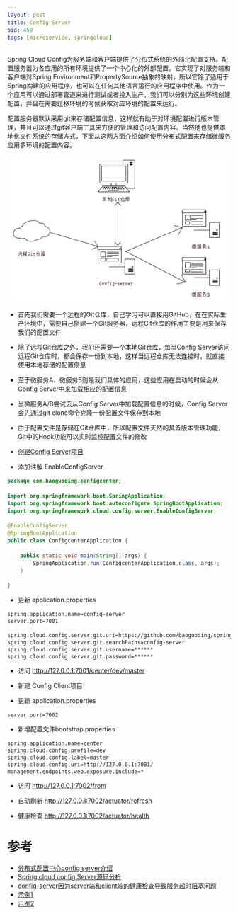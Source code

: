 ```yaml
---
layout: post
title: Config Server
pid: 458
tags: [microservice, springcloud]
---
```


Spring Cloud Config为服务端和客户端提供了分布式系统的外部化配置支持。配置服务器为各应用的所有环境提供了一个中心化的外部配置。它实现了对服务端和客户端对Spring Environment和PropertySource抽象的映射，所以它除了适用于Spring构建的应用程序，也可以在任何其他语言运行的应用程序中使用。作为一个应用可以通过部署管道来进行测试或者投入生产，我们可以分别为这些环境创建配置，并且在需要迁移环境的时候获取对应环境的配置来运行。

配置服务器默认采用git来存储配置信息，这样就有助于对环境配置进行版本管理，并且可以通过git客户端工具来方便的管理和访问配置内容。当然他也提供本地化文件系统的存储方式，下面从这两方面介绍如何使用分布式配置来存储微服务应用多环境的配置内容。

![](/uploads/2019/08/15-01.png)

+ 首先我们需要一个远程的Git仓库，自己学习可以直接用GitHub，在在实际生产环境中，需要自己搭建一个Git服务器，远程Git仓库的作用主要是用来保存我们的配置文件
+ 除了远程Git仓库之外，我们还需要一个本地Git仓库，每当Config Server访问远程Git仓库时，都会保存一份到本地，这样当远程仓库无法连接时，就直接使用本地存储的配置信息
+ 至于微服务A、微服务B则是我们具体的应用，这些应用在启动的时候会从Config Server中来加载相应的配置信息
+ 当微服务A/B尝试去从Config Server中加载配置信息的时候，Config Server会先通过git clone命令克隆一份配置文件保存到本地
+ 由于配置文件是存储在Git仓库中，所以配置文件天然的具备版本管理功能，Git中的Hook功能可以实时监控配置文件的修改



+ [创建Config Server项目](https://start.spring.io/)
+ 添加注解 EnableConfigServer

```java
package com.baoguoding.configcenter;

import org.springframework.boot.SpringApplication;
import org.springframework.boot.autoconfigure.SpringBootApplication;
import org.springframework.cloud.config.server.EnableConfigServer;

@EnableConfigServer
@SpringBootApplication
public class ConfigcenterApplication {

	public static void main(String[] args) {
		SpringApplication.run(ConfigcenterApplication.class, args);
	}

}
```

+ 更新 application.properties

```config
spring.application.name=config-server
server.port=7001

spring.cloud.config.server.git.uri=https://github.com/baoguoding/springcloud
spring.cloud.config.server.git.searchPaths=config-server
spring.cloud.config.server.git.username=******
spring.cloud.config.server.git.password=******
```

+ 访问 http://127.0.0.1:7001/center/dev/master
+ 新建 Config Client项目

+ 更新 application.properties

```properties
server.port=7002
```

+ 新增配置文件bootstrap.properties

```properties
spring.application.name=center
spring.cloud.config.profile=dev
spring.cloud.config.label=master
spring.cloud.config.uri=http://127.0.0.1:7001/
management.endpoints.web.exposure.include=*
```

+ 访问 http://127.0.0.1:7002/from

+ 自动刷新 http://127.0.0.1:7002/actuator/refresh
+ 健康检查 http://127.0.0.1:7002/actuator/health

# 参考
+ [分布式配置中心config server介绍](https://www.cnblogs.com/duanxz/p/3512408.html)
+ [Spring cloud config Server源码分析](https://www.cnblogs.com/duanxz/p/3510159.html)
+ [config-server因为server端和client端的健康检查导致服务超时阻塞问题](https://www.cnblogs.com/duanxz/p/11272215.html)
+ [示例1](https://github.com/baoguoding/springcloud)
+ [示例2](https://github.com/baoguoding/config-server)